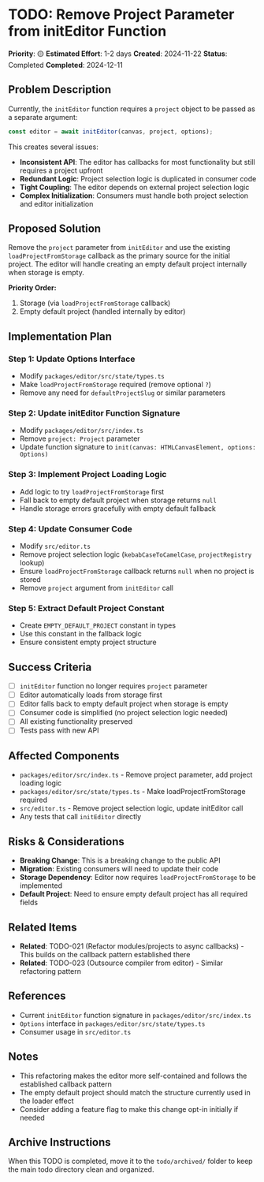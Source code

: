 # TODO: Remove Project Parameter from initEditor Function

**Priority**: 🟡
**Estimated Effort**: 1-2 days
**Created**: 2024-11-22
**Status**: Completed
**Completed**: 2024-12-11

## Problem Description

Currently, the `initEditor` function requires a `project` object to be passed as a separate argument:

```typescript
const editor = await initEditor(canvas, project, options);
```

This creates several issues:
- **Inconsistent API**: The editor has callbacks for most functionality but still requires a project upfront
- **Redundant Logic**: Project selection logic is duplicated in consumer code
- **Tight Coupling**: The editor depends on external project selection logic
- **Complex Initialization**: Consumers must handle both project selection and editor initialization

## Proposed Solution

Remove the `project` parameter from `initEditor` and use the existing `loadProjectFromStorage` callback as the primary source for the initial project. The editor will handle creating an empty default project internally when storage is empty.

**Priority Order:**
1. Storage (via `loadProjectFromStorage` callback)
2. Empty default project (handled internally by editor)

## Implementation Plan

### Step 1: Update Options Interface
- Modify `packages/editor/src/state/types.ts`
- Make `loadProjectFromStorage` required (remove optional `?`)
- Remove any need for `defaultProjectSlug` or similar parameters

### Step 2: Update initEditor Function Signature
- Modify `packages/editor/src/index.ts`
- Remove `project: Project` parameter
- Update function signature to `init(canvas: HTMLCanvasElement, options: Options)`

### Step 3: Implement Project Loading Logic
- Add logic to try `loadProjectFromStorage` first
- Fall back to empty default project when storage returns `null`
- Handle storage errors gracefully with empty default fallback

### Step 4: Update Consumer Code
- Modify `src/editor.ts`
- Remove project selection logic (`kebabCaseToCamelCase`, `projectRegistry` lookup)
- Ensure `loadProjectFromStorage` callback returns `null` when no project is stored
- Remove `project` argument from `initEditor` call

### Step 5: Extract Default Project Constant
- Create `EMPTY_DEFAULT_PROJECT` constant in types
- Use this constant in the fallback logic
- Ensure consistent empty project structure

## Success Criteria

- [ ] `initEditor` function no longer requires `project` parameter
- [ ] Editor automatically loads from storage first
- [ ] Editor falls back to empty default project when storage is empty
- [ ] Consumer code is simplified (no project selection logic needed)
- [ ] All existing functionality preserved
- [ ] Tests pass with new API

## Affected Components

- `packages/editor/src/index.ts` - Remove project parameter, add project loading logic
- `packages/editor/src/state/types.ts` - Make loadProjectFromStorage required
- `src/editor.ts` - Remove project selection logic, update initEditor call
- Any tests that call `initEditor` directly

## Risks & Considerations

- **Breaking Change**: This is a breaking change to the public API
- **Migration**: Existing consumers will need to update their code
- **Storage Dependency**: Editor now requires `loadProjectFromStorage` to be implemented
- **Default Project**: Need to ensure empty default project has all required fields

## Related Items

- **Related**: TODO-021 (Refactor modules/projects to async callbacks) - This builds on the callback pattern established there
- **Related**: TODO-023 (Outsource compiler from editor) - Similar refactoring pattern

## References

- Current `initEditor` function signature in `packages/editor/src/index.ts`
- `Options` interface in `packages/editor/src/state/types.ts`
- Consumer usage in `src/editor.ts`

## Notes

- This refactoring makes the editor more self-contained and follows the established callback pattern
- The empty default project should match the structure currently used in the loader effect
- Consider adding a feature flag to make this change opt-in initially if needed

## Archive Instructions

When this TODO is completed, move it to the `todo/archived/` folder to keep the main todo directory clean and organized. 